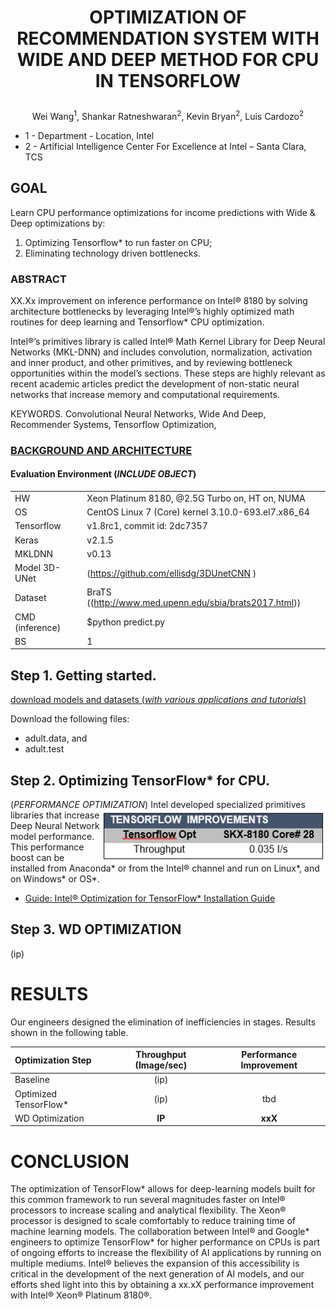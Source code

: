 
#  <p align="center">OPTIMIZATION OF RECOMMENDATION SYSTEM WITH WIDE AND DEEP METHOD FOR CPU IN TENSORFLOW
<p align="center">Wei Wang<sup>1</sup>, Shankar Ratneshwaran<sup>2</sup>, Kevin Bryan<sup>2</sup>, Luis Cardozo<sup>2</sup>

- 1 - Department - Location, Intel
- 2 - Artificial Intelligence Center For Excellence at Intel – Santa Clara, TCS



## GOAL
Learn CPU performance optimizations for income predictions with Wide & Deep optimizations by:
1.	Optimizing Tensorflow* to run faster on CPU;
2.	Eliminating technology driven bottlenecks.

### ABSTRACT

XX.Xx improvement on inference performance on Intel® 8180 by solving architecture bottlenecks by leveraging Intel®’s highly optimized math routines for deep learning and Tensorflow* CPU optimization.

Intel®’s primitives library is called Intel® Math Kernel Library for Deep Neural Networks (MKL-DNN) and includes convolution, normalization, activation and inner product, and other primitives, and by reviewing bottleneck opportunities within the model’s sections. These steps are highly relevant as recent academic articles predict the development of non-static neural networks that increase memory and computational requirements.


KEYWORDS. Convolutional Neural Networks, Wide And Deep, Recommender Systems, Tensorflow Optimization,

### [BACKGROUND AND ARCHITECTURE](https://github.com/luisxcardozo/Recommender-Systems/blob/master/data/WD_Background.md)



#### Evaluation Environment (*INCLUDE OBJECT*)

|  |  | 
| :---         | :---        | 
|HW   | Xeon Platinum 8180, @2.5G Turbo on, HT on, NUMA     |
| OS    | CentOS Linux 7 (Core)  kernel 3.10.0-693.el7.x86_64       |
| Tensorflow   | v1.8rc1, commit id: 2dc7357    |
| Keras  | v2.1.5      |
| MKLDNN   | v0.13  |
| Model	3D-UNet | (https://github.com/ellisdg/3DUnetCNN ) |
| Dataset | BraTS ((http://www.med.upenn.edu/sbia/brats2017.html)) |
| CMD (inference)| $python predict.py|
| BS | 1 |


## Step 1. Getting started.
[download models and datasets (*with various applications and tutorials*)](https://github.com/tensorflow/models/tree/master/official/wide_deep)

Download the following files: 
- adult.data, and 
- adult.test

## Step 2. Optimizing TensorFlow* for CPU.  
(*PERFORMANCE OPTIMIZATION*)
<img align="right" width="359" height="82" src="https://github.com/luisxcardozo/Image-Segmentation/blob/master/ISBackground/Step_three.PNG"> 
Intel developed specialized primitives libraries that increase Deep Neural Network model performance. This performance boost can be installed from Anaconda* or from the Intel® channel and run on Linux*, and on Windows* or OS*. 

- [Guide: Intel® Optimization for TensorFlow* Installation Guide](https://software.intel.com/en-us/articles/intel-optimization-for-tensorflow-installation-guide)

## Step 3. WD OPTIMIZATION

(ip)

# RESULTS
Our engineers designed the elimination of inefficiencies in stages. Results shown in the following table.


| Optimization Step | Throughput (Image/sec) | Performance Improvement |
| :---         |     :---:      |    :---:      |
|Baseline   | (ip)     |     |
| Optimized TensorFlow*     | (ip)       | tbd     |
| WD Optimization  | **IP**      | **xxX**      |

# CONCLUSION
The optimization of TensorFlow* allows for deep-learning models built for this common framework to run several magnitudes faster on Intel® processors to increase scaling and analytical flexibility. The Xeon® processor is designed to scale comfortably to reduce training time of machine learning models. The collaboration between Intel® and Google* engineers to optimize TensorFlow* for higher performance on CPUs is part of ongoing efforts to increase the flexibility of AI applications by running on multiple mediums. Intel® believes the expansion of this accessibility is critical in the development of the next generation of AI models, and our efforts shed light into this by obtaining a xx.xX performance improvement with Intel® Xeon® Platinum 8180®. 

